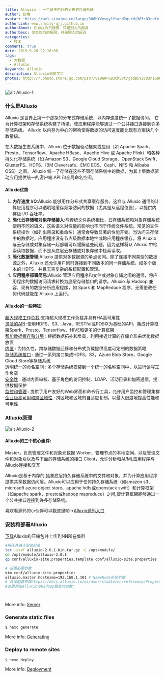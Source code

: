 ```yaml
---
title: Alluxio - 一个基于内存的分布式存储系统
author: 佳境
avatar: 'https://wx1.sinaimg.cn/large/006bYVyvgy1ftand2qurdj303c03cdfv.jpg'
authorLink: www.shmily-qjj.github.io
authorAbout: 你自以为的极限，只是别人的起点
authorDesc: 你自以为的极限，只是别人的起点
categories:
  - 技术
comments: true  
date: 2019-9-26 22:16:00
tags:
  - 大数据
  - Alluxio
keywords: Alluxio
description: Alluxio框架学习
photos: http://r.photo.store.qq.com/psb?/V10aWFGB3ChSVt/gTdB5VZVD3n1G9mwn*nGk.F3ramDY4MDnk44dJkecO0!/r/dL4AAAAAAAAA
---
```

![alt Alluxio-1](https://vi2.xiu123.cn/live/2019/09/24/22/1002v1569336488318656852_b.jpg)   
### 什么是Alluxio  
Alluxio 是世界上第一个虚拟的分布式存储系统，以内存速度统一了数据访问。 它为计算框架和存储系统构建了桥梁，使应用程序能够通过一个公共接口连接到许多存储系统。 Alluxio 以内存为中心的架构使得数据的访问速度能比现有方案快几个数量级。  

在大数据生态系统中，Alluxio 位于数据驱动框架或应用（如 Apache Spark、Presto、Tensorflow、Apache HBase、Apache Hive 或 Apache Flink）和各种持久化存储系统（如 Amazon S3、Google Cloud Storage、OpenStack Swift、GlusterFS、HDFS、IBM Cleversafe、EMC ECS、Ceph、NFS 和 Alibaba OSS）之间。 Alluxio 统一了存储在这些不同存储系统中的数据，为其上层数据驱动应用提供统一的客户端 API 和全局命名空间。


#### Alluxio优势
1. **内存速度 I/O**:Alluxio 能够用作分布式共享缓存服务，这样与 Alluxio 通信的计算应用程序可以透明地缓存频繁访问的数据（尤其是从远程位置），以提供内存级 I/O 吞吐率。
2. **简化云存储和对象存储接入**:与传统文件系统相比，云存储系统和对象存储系统使用不同的语义，这些语义对性能的影响也不同于传统文件系统。常见的文件系统操作（如列出目录和重命名）通常会导致显著的性能开销。当访问云存储中的数据时，应用程序没有节点级数据本地性或跨应用程序缓存。将 Alluxio 与云存储或对象存储一起部署可以缓解这些问题，因为这样将从 Alluxio 中检索读取数据，而不是从底层云存储或对象存储中检索读取。
3. **简化数据管理**:Alluxio 提供对多数据源的单点访问。除了连接不同类型的数据源之外，Alluxio 还允许用户同时连接到不同版本的同一存储系统，如多个版本的 HDFS，并且无需复杂的系统配置和管理。
4. **应用程序部署简易**:Alluxio 管理应用程序和文件或对象存储之间的通信，将应用程序的数据访问请求转换为底层存储接口的请求。Alluxio 与 Hadoop 兼容，现有的数据分析应用程序，如 Spark 和 MapReduce 程序，无需更改任何代码就能在 Alluxio 上运行。

#### Alluxio的一些特征:  
[超大规模工作负载](https://www.alluxio.io/blog/store-1-billion-files-in-alluxio-20/):支持超大规模工作负载并具有HA高可用性  
[灵活的API](https://www.alluxio.io/blog/store-1-billion-files-in-alluxio-20/) :使用HDFS、S3、Java、RESTful或POSIX为基础的API，集成计算框架Spark、Presto、Tensorflow、HIVE和更多的计算框架  
[智能数据缓存和分层](https://docs.alluxio.io/os/user/stable/en/advanced/Alluxio-Storage-Management.html) : 根据数据拓扑和负载，利用接近计算的存储介质来优化数据放置  
[内置](https://docs.alluxio.io/ee/user/stable/en/advanced/Policy-Driven-Data-Management.html) : 为持久性，跨存储数据迁移和分布式负载提供高度可定制的数据策略   
[存储系统接口](https://docs.alluxio.io/os/user/stable/en/ufs/S3.html) : 通过一系列接口集成HDFS，S3，Azure Blob Store，Google Cloud Store等存储系统  
[透明统一的命名空间](https://docs.alluxio.io/os/user/stable/en/advanced/Namespace-Management.html) : 多个存储系统安装到一个统一的名称空间中，以进行读写工作负载  
[安全性](https://docs.alluxio.io/os/user/stable/en/advanced/Security.html) : 通过内置审核、基于角色的访问控制、LDAP、活动目录和加密通信，提供数据保护  
[监控和管理](https://docs.alluxio.io/os/user/stable/en/basic/Web-Interface.html) : 提供了用户友好的Web界面和命令行工具，允许用户监控和管理集群  
[企业级高可用和跨区域性](https://docs.alluxio.io/os/user/stable/en/advanced/Tiered-Locality.html) : 跨区域和区域的自适应复制，以最大限度地提高性能和可用性  

### Alluxio原理  
![alt Alluxio-2](https://vi1.xiu123.cn/live/2019/09/26/23/1002v1569511241325155301_b.jpg)  

#### Alluxio的三个核心组件:
Master，负责管理文件和对象元数据
Worker，管理节点的本地空间，以及管理文件和对象块以及与下面的存储系统的接口
Client，允许分析和AI/ML应用程序与Alluxio连接和交互

Alluxio是基于内存的,抽象底层持久存储系统中的文件和对象，并为计算应用程序提供共享数据访问层。Alluxio可以应用于任何持久存储系统（如amazon s3、microsoft azure object store、apache hdfs或openstack swift）和计算框架（如apache spark、presto或hadoop mapreduce）之间,使计算框架能够通过一个公共接口连接到许多存储系统。







喜欢看源码的小伙伴可以戳这里哟->[Alluxio源码入口](https://github.com/Alluxio/alluxio)


### 安装和部署Alluxio  
[下载](https://www.alluxio.io/download/)Alluxio的压缩包并上传到NN所在集群  
``` bash
#解压并进入安装目录
tar -zxvf alluxio-2.0.1-bin.tar.gz -C /opt/module/
cd /opt/module/alluxio-2.0.1
cp conf/alluxio-site.properties.template conf/alluxio-site.properties

# 设置必要参数
vim conf/alluxio-site.properties
alluxio.master.hostname=192.168.1.101 # NameNode所在机器
# 具体配置参数https://docs.alluxio.io/os/user/stable/cn/reference/Properties-List.html
#这里列出Alluxio与Hadoop整合的参数:




```

More info: [Server](https://hexo.io/docs/server.html)

### Generate static files

``` bash
$ hexo generate
```

More info: [Generating](https://hexo.io/docs/generating.html)

### Deploy to remote sites

``` bash
$ hexo deploy
```

More info: [Deployment](https://hexo.io/docs/deployment.html)
